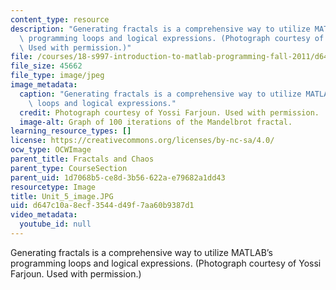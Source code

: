 ```yaml
---
content_type: resource
description: "Generating fractals is a comprehensive way to utilize MATLAB\u2019s\
  \ programming loops and logical expressions. (Photograph courtesy of Yossi Farjoun.\
  \ Used with permission.)"
file: /courses/18-s997-introduction-to-matlab-programming-fall-2011/d647c10a8ecf3544d49f7aa60b9387d1_Unit_5_image.JPG
file_size: 45662
file_type: image/jpeg
image_metadata:
  caption: "Generating fractals is a comprehensive way to utilize MATLAB\u2019s programming\
    \ loops and logical expressions."
  credit: Photograph courtesy of Yossi Farjoun. Used with permission.
  image-alt: Graph of 100 iterations of the Mandelbrot fractal.
learning_resource_types: []
license: https://creativecommons.org/licenses/by-nc-sa/4.0/
ocw_type: OCWImage
parent_title: Fractals and Chaos
parent_type: CourseSection
parent_uid: 1d7068b5-ce8d-3b56-622a-e79682a1dd43
resourcetype: Image
title: Unit_5_image.JPG
uid: d647c10a-8ecf-3544-d49f-7aa60b9387d1
video_metadata:
  youtube_id: null
---
```

Generating fractals is a comprehensive way to utilize MATLAB’s programming loops and logical expressions. (Photograph courtesy of Yossi Farjoun. Used with permission.)